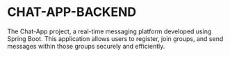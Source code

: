 # CHAT-APP-BACKEND
The Chat-App project, a real-time messaging platform developed using Spring Boot. This application allows users to register, join groups, and send messages within those groups securely and efficiently.
